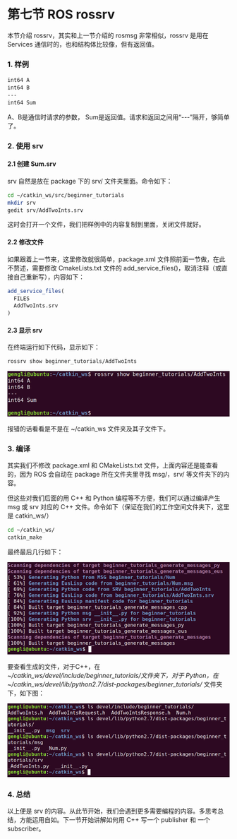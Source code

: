 # 第七节 ROS rossrv

本节介绍 rossrv，其实和上一节介绍的 rosmsg 非常相似，rossrv 是用在 Services 通信时的，也和结构体比较像，但有返回值。

### 1. 样例

```bash
int64 A
int64 B
---
int64 Sum
```

A、B是通信时请求的参数， Sum是返回值。请求和返回之间用“---”隔开，够简单了。

### 2. 使用 srv

#### 2.1 创建   Sum.srv

srv 自然是放在 package 下的 srv/ 文件夹里面。命令如下：

```bash
cd ~/catkin_ws/src/beginner_tutorials
mkdir srv
gedit srv/AddTwoInts.srv
```

这时会打开一个文件，我们把样例中的内容复制到里面，关闭文件就好。

#### 2.2 修改文件

如果跟着上一节来，这里修改就很简单，package.xml 文件照前面一节做，在此不赘述，需要修改 CmakeLists.txt 文件的 add_service_files()，取消注释（或直接自己重新写），内容如下：

```cmake
add_service_files(
  FILES
  AddTwoInts.srv
)
```

#### 2.3 显示 srv

在终端运行如下代码，显示如下：

```bash
rossrv show beginner_tutorials/AddTwoInts
```

![](../images/ros_srv_sum.png)

报错的话看看是不是在 ~/catkin_ws 文件夹及其子文件下。

### 3. 编译

其实我们不修改 package.xml 和 CMakeLists.txt 文件，上面内容还是能查看的，因为 ROS 会自动在 package 所在文件夹里寻找 msg/，srv/ 等文件夹下的内容。

但这些对我们后面的用 C++ 和 Python 编程等不方便，我们可以通过编译产生 msg 或 srv 对应的 C++ 文件。命令如下（保证在我们的工作空间文件夹下，这里是 catkin_ws/）

```bash
cd ~/catkin_ws/
catkin_make
```

最终最后几行如下：

![](../images/ros_cmake_msg_srv.png)

要查看生成的文件，对于C++，在 *~/catkin_ws/devel/include/beginner_tutorials/*文件夹下，对于 Python，在*~/catkin_ws/devel/lib/python2.7/dist-packages/beginner_tutorials/* 文件夹下，如下图：

![](../images/ros_cmake_msg_srv_file.png)

### 4. 总结

以上便是 srv 的内容。从此节开始，我们会遇到更多需要编程的内容。多思考总结，方能运用自如。下一节开始讲解如何用 C++ 写一个 publisher 和 一个 subscriber。